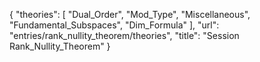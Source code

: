{
    "theories": [
        "Dual_Order",
        "Mod_Type",
        "Miscellaneous",
        "Fundamental_Subspaces",
        "Dim_Formula"
    ],
    "url": "entries/rank_nullity_theorem/theories",
    "title": "Session Rank_Nullity_Theorem"
}